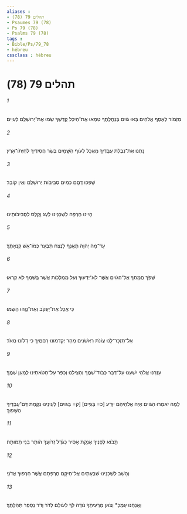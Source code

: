 ```yaml
---
aliases : 
- תהלים 79 (78)
- Psaumes 79 (78)
- Ps 79 (78)
- Psalms 79 (78)
tags : 
- Bible/Ps/79_78
- hébreu
cssclass : hébreu
---
```


# תהלים 79 (78)

###### 1
מִזְמֹור לְאָסָף אֱלֹהִים בָּאוּ גֹויִם בְּנַחֲלָתֶךָ טִמְּאוּ אֶת־הֵיכַל קָדְשֶׁךָ שָׂמוּ אֶת־יְרוּשָׁלִַם לְעִיִּים׃
###### 2
נָתְנוּ אֶת־נִבְלַת עֲבָדֶיךָ מַאֲכָל לְעֹוף הַשָּׁמָיִם בְּשַׂר חֲסִידֶיךָ לְחַיְתֹו־אָרֶץ׃
###### 3
שָׁפְכוּ דָםָם כַּמַּיִם סְבִיבֹות יְרוּשָׁלִָם וְאֵין קֹובֵר׃
###### 4
הָיִינוּ חֶרְפָּה לִשְׁכֵנֵינוּ לַעַג וָקֶלֶס לִסְבִיבֹותֵינוּ׃
###### 5
עַד־מָה יְהוָה תֶּאֱנַף לָנֶצַח תִּבְעַר כְּמֹו־אֵשׁ קִנְאָתֶךָ׃
###### 6
שְׁפֹךְ חֲמָתְךָ אֶל־הַגֹּויִם אֲשֶׁר לֹא־יְדָעוּךָ וְעַל מַמְלָכֹות אֲשֶׁר בְּשִׁמְךָ לֹא קָרָאוּ׃
###### 7
כִּי אָכַל אֶת־יַעֲקֹב וְאֶת־נָוֵהוּ הֵשַׁמּוּ׃
###### 8
אַל־תִּזְכָּר־לָנוּ עֲוֹנֹת רִאשֹׁנִים מַהֵר יְקַדְּמוּנוּ רַחֲמֶיךָ כִּי דַלֹּונוּ מְאֹד׃
###### 9
עָזְרֵנוּ אֱלֹהֵי יִשְׁעֵנוּ עַל־דְּבַר כְּבֹוד־שְׁמֶךָ וְהַצִּילֵנוּ וְכַפֵּר עַל־חַטֹּאתֵינוּ לְמַעַן שְׁמֶךָ׃
###### 10
לָמָּה יֹאמְרוּ הַגֹּויִם אַיֵּה אֱלֹהֵיהֶם יִוָּדַע [כ= בַּגִּיִּים] [ק= בַּגֹּויִם] לְעֵינֵינוּ נִקְמַת דַּם־עֲבָדֶיךָ הַשָּׁפוּךְ׃
###### 11
תָּבֹוא לְפָנֶיךָ אֶנְקַת אָסִיר כְּגֹדֶל זְרֹועֲךָ הֹותֵר בְּנֵי תְמוּתָה׃
###### 12
וְהָשֵׁב לִשְׁכֵנֵינוּ שִׁבְעָתַיִם אֶל־חֵיקָם חֶרְפָּתָם אֲשֶׁר חֵרְפוּךָ אֲדֹנָי׃
###### 13
וַאֲנַחְנוּ עַמְּכָ* וְצֹאן מַרְעִיתֶךָ נֹודֶה לְּךָ לְעֹולָם לְדֹר וָדֹר נְסַפֵּר תְּהִלָּתֶךָ׃

